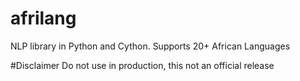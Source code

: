 # afrilang
NLP library in Python and Cython. Supports 20+ African Languages 

#Disclaimer 
Do not use in production, this not an official release 
